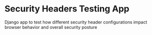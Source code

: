 # Security Headers Testing App
Django app to test how different security header configurations impact browser behavior and overall security posture
